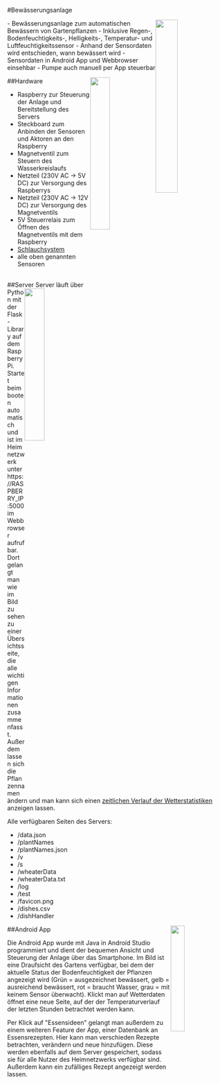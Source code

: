 #Bewässerungsanlage

<img src="https://i.ibb.co/pJ1dRJ4/icon.png" width="32%" style="float: right">
- Bewässerungsanlage zum automatischen Bewässern von Gartenpflanzen
- Inklusive Regen-, Bodenfeuchtigkeits-, Helligkeits-, Temperatur- und Luftfeuchtigkeitssensor
- Anhand der Sensordaten wird entschieden, wann bewässert wird
- Sensordaten in Android App und Webbrowser einsehbar
- Pumpe auch manuell per App steuerbar

##Hardware
<a href="https://i.ibb.co/xXwjsNX/Schaltschrank-1.png"><img src="https://i.ibb.co/xXwjsNX/Schaltschrank-1.png" width="30%" style="float : right"></a>
- Raspberry zur Steuerung der Anlage und Bereitstellung des Servers
- Steckboard zum Anbinden der Sensoren und Aktoren an den Raspberry
- Magnetventil zum Steuern des Wasserkreislaufs
- Netzteil (230V AC -> 5V DC) zur Versorgung des Raspberrys
- Netzteil (230V AC -> 12V DC) zur Versorgung des Magnetventils
- 5V Steuerrelais zum Öffnen des Magnetventils mit dem Raspberry
- <a href="https://www.amazon.de/gp/product/B072MZJ92F/ref=ppx_yo_dt_b_asin_title_o07_s00?ie=UTF8&psc=1">Schlauchsystem</a>
- alle oben genannten Sensoren

<br>
##Server
<a href="https://i.ibb.co/hds9t3M/Bildschirmfoto-von-2020-04-15-12-18-55.png"><img src="https://i.ibb.co/hds9t3M/Bildschirmfoto-von-2020-04-15-12-18-55.png" width="30%" style="float : right"></a>
Server läuft über Python mit der Flask-Library auf dem Raspberry Pi. Startet beim booten automatisch und ist im Heimnetzwerk unter https://RASPBERRY_IP:5000 im Webbrowser aufrufbar. Dort gelangt man wie im Bild zu sehen zu einer Übersichtsseite, die alle wichtigen Informationen zusammenfasst. Außerdem lassen sich die Pflanzennamen ändern und man kann sich einen <a href="https://i.ibb.co/Yd1D0bS/Bildschirmfoto-von-2020-04-15-12-23-20.png">zeitlichen Verlauf der Wetterstatistiken</a> anzeigen lassen.

Alle verfügbaren Seiten des Servers:
- /data.json
- /plantNames
- /plantNames.json
- /v
- /s
- /wheaterData
- /wheaterData.txt
- /log
- /test
- /favicon.png
- /dishes.csv
- /dishHandler

##Android App
<a href="https://i.ibb.co/jkCghQf/Screenshot-2020-04-15-12-31-02-400-com-schaubeck-watertrial.jpg"><img src="https://i.ibb.co/jkCghQf/Screenshot-2020-04-15-12-31-02-400-com-schaubeck-watertrial.jpg" width="25%" style="float : right"></a>

Die Android App wurde mit Java in Android Studio programmiert und dient der bequemen Ansicht und Steuerung der Anlage über das Smartphone. Im Bild ist eine Draufsicht des Gartens verfügbar, bei dem der aktuelle Status der Bodenfeuchtigkeit der Pflanzen angezeigt wird (Grün = ausgezeichnet bewässert, gelb = ausreichend bewässert, rot = braucht Wasser, grau = mit keinem Sensor überwacht).
Klickt man auf Wetterdaten öffnet eine neue Seite, auf der der Temperaturverlauf der letzten Stunden betrachtet werden kann.

Per Klick auf "Essensideen" gelangt man außerdem zu einem weiteren Feature der App, einer Datenbank an Essensrezepten. Hier kann man verschieden Rezepte betrachten, verändern und neue hinzufügen. Diese werden ebenfalls auf dem Server gespeichert, sodass sie für alle Nutzer des Heimnetzwerks verfügbar sind. Außerdem kann ein zufälliges Rezept angezeigt werden lassen.